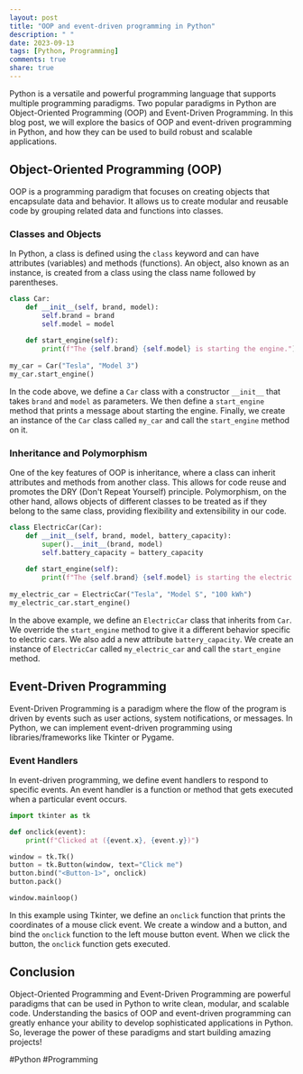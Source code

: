 ```yaml
---
layout: post
title: "OOP and event-driven programming in Python"
description: " "
date: 2023-09-13
tags: [Python, Programming]
comments: true
share: true
---
```


Python is a versatile and powerful programming language that supports multiple programming paradigms. Two popular paradigms in Python are Object-Oriented Programming (OOP) and Event-Driven Programming. In this blog post, we will explore the basics of OOP and event-driven programming in Python, and how they can be used to build robust and scalable applications.

## Object-Oriented Programming (OOP)

OOP is a programming paradigm that focuses on creating objects that encapsulate data and behavior. It allows us to create modular and reusable code by grouping related data and functions into classes. 

### Classes and Objects

In Python, a class is defined using the `class` keyword and can have attributes (variables) and methods (functions). An object, also known as an instance, is created from a class using the class name followed by parentheses.

```python
class Car:
    def __init__(self, brand, model):
        self.brand = brand
        self.model = model
        
    def start_engine(self):
        print(f"The {self.brand} {self.model} is starting the engine.")
        
my_car = Car("Tesla", "Model 3")
my_car.start_engine()
```

In the code above, we define a `Car` class with a constructor `__init__` that takes `brand` and `model` as parameters. We then define a `start_engine` method that prints a message about starting the engine. Finally, we create an instance of the `Car` class called `my_car` and call the `start_engine` method on it.

### Inheritance and Polymorphism

One of the key features of OOP is inheritance, where a class can inherit attributes and methods from another class. This allows for code reuse and promotes the DRY (Don't Repeat Yourself) principle. Polymorphism, on the other hand, allows objects of different classes to be treated as if they belong to the same class, providing flexibility and extensibility in our code.

```python
class ElectricCar(Car):
    def __init__(self, brand, model, battery_capacity):
        super().__init__(brand, model)
        self.battery_capacity = battery_capacity
        
    def start_engine(self):
        print(f"The {self.brand} {self.model} is starting the electric motor.")
        
my_electric_car = ElectricCar("Tesla", "Model S", "100 kWh")
my_electric_car.start_engine()
```

In the above example, we define an `ElectricCar` class that inherits from `Car`. We override the `start_engine` method to give it a different behavior specific to electric cars. We also add a new attribute `battery_capacity`. We create an instance of `ElectricCar` called `my_electric_car` and call the `start_engine` method.

## Event-Driven Programming

Event-Driven Programming is a paradigm where the flow of the program is driven by events such as user actions, system notifications, or messages. In Python, we can implement event-driven programming using libraries/frameworks like Tkinter or Pygame.

### Event Handlers

In event-driven programming, we define event handlers to respond to specific events. An event handler is a function or method that gets executed when a particular event occurs.

```python
import tkinter as tk

def onclick(event):
    print(f"Clicked at ({event.x}, {event.y})")

window = tk.Tk()
button = tk.Button(window, text="Click me")
button.bind("<Button-1>", onclick)
button.pack()

window.mainloop()
```

In this example using Tkinter, we define an `onclick` function that prints the coordinates of a mouse click event. We create a window and a button, and bind the `onclick` function to the left mouse button event. When we click the button, the `onclick` function gets executed.

## Conclusion

Object-Oriented Programming and Event-Driven Programming are powerful paradigms that can be used in Python to write clean, modular, and scalable code. Understanding the basics of OOP and event-driven programming can greatly enhance your ability to develop sophisticated applications in Python. So, leverage the power of these paradigms and start building amazing projects!

\#Python #Programming